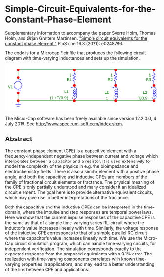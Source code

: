 # Simple-Circuit-Equivalents-for-the-Constant-Phase-Element

Supplementary information to accompany the paper Sverre Holm, Thomas Holm, and Ørjan Grøttem Martinsen. 
["Simple circuit equivalents for the constant phase element."](https://doi.org/10.1371/journal.pone.0248786) 
PloS one 16.3 (2021): e0248786. 

The code is for a Microcap *.cir file that produces
the following circuit diagram with time-varying inductances and sets up the simulation.

![Image](Microcap-Schematics-zoom.png)

The Micro-Cap software has been freely available since version 12.2.0.0, 4
July 2019. See http://www.spectrum-soft.com/index.shtm.

## Abstract

The constant phase element (CPE) is a capacitive element with a
frequency-independent negative phase between current and voltage which interpolates
between a capacitor and a resistor. It is used extensively to model the complexity of the
physics in e.g. the bioimpedance and electrochemistry fields. There is also a similar
element with a positive phase angle, and both the capacitive and inductive CPEs are
members of the family of fractional circuit elements or fractance. The physical meaning
of the CPE is only partially understood and many consider it an idealized circuit
element. The goal here is to provide alternative equivalent circuits, which may give rise
to better interpretations of the fractance.

Both the capacitive and the inductive CPEs can be interpreted in the time-domain,
where the impulse and step responses are temporal power laws. Here we show that the
current impulse responses of the capacitive CPE is the same as that of a simple
time-varying series RL-circuit where the inductor's value increases linearly with time.
Similarly, the voltage response of the inductive CPE corresponds to that of a simple
parallel RC circuit where the capacitor's value increases linearly with time. We use the
Micro-Cap circuit simulation program, which can handle time-varying circuits, for
independent verification. The simulation corresponds exactly to the expected response
from the proposed equivalents within 0.1% error. The realization with time-varying
components correlates with known time-varying properties in applications, and may
lead to a better understanding of the link between CPE and applications.
